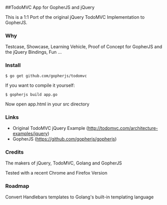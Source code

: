 ##TodoMVC App for GopherJS and jQuery

This is a 1:1 Port of the original jQuery TodoMVC Implementation to GopherJS.

### Why

Testcase, Showcase, Learning Vehicle, Proof of Concept for GopherJS and the jQuery Bindings, Fun ...

### Install 

    $ go get github.com/gopherjs/todomvc 

If you want to compile it yourself:

	$ gopherjs build app.go

   
Now open app.html in your src directory

### Links

- Original TodoMVC jQuery Example (http://todomvc.com/architecture-examples/jquery)
- GopherJS (https://github.com/gopherjs/gopherjs)


### Credits 

The makers of jQuery, TodoMVC, Golang and GopherJS

Tested with a recent Chrome and Firefox Version


### Roadmap

Convert Handlebars templates to Golang's built-in templating language
